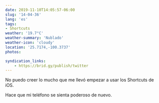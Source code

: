 ```yaml
---
date: 2019-11-10T14:05:57-06:00
slug: '14-04-36'
lang: 'es'
tags:
- Shortcuts
weather: '19.7°C'
weather-summary: 'Nublado'
weather-icon: 'cloudy'
location: '25.7174,-100.3737'
photos:

syndication_links:
    - https://brid.gy/publish/twitter
---
```

No puedo creer lo mucho que me llevó empezar a usar los Shortcuts de iOS.

Hace que mi teléfono se sienta poderoso de nuevo.

